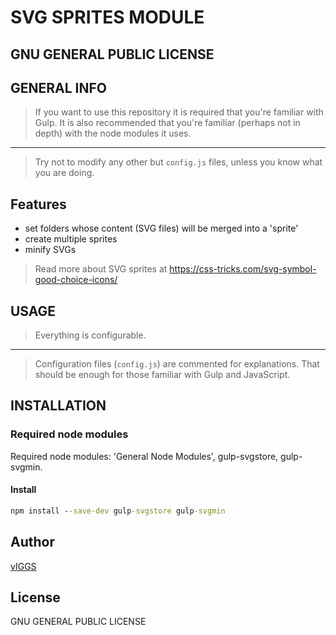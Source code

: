 # SVG SPRITES MODULE

## GNU GENERAL PUBLIC LICENSE

## GENERAL INFO

> If you want to use this repository it is required that you're familiar with Gulp.
> It is also recommended that you're familiar (perhaps not in depth) with the node modules it uses.

---

> Try not to modify any other but `config.js` files, unless you know what you are doing.

## Features

-  set folders whose content (SVG files) will be merged into a 'sprite'
-  create multiple sprites
-  minify SVGs

> Read more about SVG sprites at <https://css-tricks.com/svg-symbol-good-choice-icons/>

## USAGE

> Everything is configurable.

---

> Configuration files (`config.js`) are commented for explanations. That should be enough for those familiar with Gulp and JavaScript.

## INSTALLATION

### Required node modules

Required node modules: 'General Node Modules', gulp-svgstore, gulp-svgmin.

#### Install

```cmd
npm install --save-dev gulp-svgstore gulp-svgmin
```

## Author

[vIGGS](https://www.igorvracar.com)

## License

GNU GENERAL PUBLIC LICENSE
